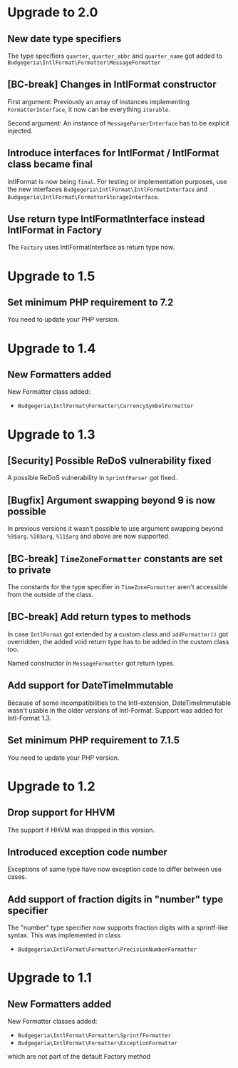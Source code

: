 # Upgrade to 2.0

## New date type specifiers

The type specifiers `quarter`, `quarter_abbr` and `quarter_name` got added to
`Budgegeria\IntlFormat\Formatter\MessageFormatter`

## [BC-break] Changes in IntlFormat constructor

First argument: Previously an array of instances implementing `FormatterInterface`,
it now can be everything `iterable`.

Second argument: An instance of `MessageParserInterface` has to be explicit
injected.

## Introduce interfaces for IntlFormat / IntlFormat class became final

IntlFormat is now being `final`. For testing or implementation purposes,
use the new interfaces `Budgegeria\IntlFormat\IntlFormatInterface` and
`Budgegeria\IntlFormat\FormatterStorageInterface`.

## Use return type IntlFormatInterface instead IntlFormat in Factory

The `Factory` uses IntlFormatInterface as return type now.

# Upgrade to 1.5

## Set minimum PHP requirement to 7.2

You need to update your PHP version.

# Upgrade to 1.4

## New Formatters added

New Formatter class added:

 * `Budgegeria\IntlFormat\Formatter\CurrencySymbolFormatter`

# Upgrade to 1.3

## [Security] Possible ReDoS vulnerability fixed

A possible ReDoS vulnerability in `SprintfParser` got fixed.

## [Bugfix] Argument swapping beyond 9 is now possible

In previous versions it wasn't possible to use argument swapping beyond `%9$arg`.
`%10$arg`, `%11$arg` and above are now supported.

## [BC-break] `TimeZoneFormatter` constants are set to private

The constants for the type specifier in `TimeZoneFormatter` aren't accessible
from the outside of the class.

## [BC-break] Add return types to methods

In case `IntlFormat` got extended by a custom class and `addFormatter()` got
overridden, the added void return type has to be added in the custom class too.

Named constructor in `MessageFormatter` got return types.

## Add support for DateTimeImmutable

Because of some incompatibilities to the Intl-extension, DateTimeImmutable wasn't
usable in the older versions of Intl-Format. Support was added for Intl-Format 1.3.

## Set minimum PHP requirement to 7.1.5

You need to update your PHP version.

# Upgrade to 1.2

## Drop support for HHVM

The support if HHVM was dropped in this version.

## Introduced exception code number

Exceptions of same type have now exception code to differ between use cases.

## Add support of fraction digits in "number" type specifier

The "number" type specifier now supports fraction digits with a sprintf-like
syntax. This was implemented in class

 * `Budgegeria\IntlFormat\Formatter\PrecisionNumberFormatter`

# Upgrade to 1.1

## New Formatters added

New Formatter classes added:

 * `Budgegeria\IntlFormat\Formatter\SprintfFormatter`
 * `Budgegeria\IntlFormat\Formatter\ExceptionFormatter`

which are not part of the default Factory method